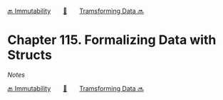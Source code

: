 [🔙 Immutability][previous-chapter]&nbsp;&nbsp;&nbsp;&nbsp;&nbsp;&nbsp;&nbsp;[🏡][readme]&nbsp;&nbsp;&nbsp;&nbsp;&nbsp;&nbsp;&nbsp;[Tramsforming Data 🔜][upcoming-chapter]

# Chapter 115. Formalizing Data with Structs

_Notes_

[🔙 Immutability][previous-chapter]&nbsp;&nbsp;&nbsp;&nbsp;&nbsp;&nbsp;&nbsp;[🏡][readme]&nbsp;&nbsp;&nbsp;&nbsp;&nbsp;&nbsp;&nbsp;[Tramsforming Data 🔜][upcoming-chapter]

[readme]: README.md
[previous-chapter]: ch114-immutability.md
[upcoming-chapter]: ch116-tramsforming-data.md